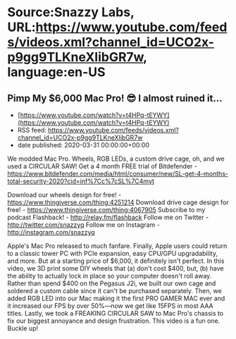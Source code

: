 # Source:Snazzy Labs, URL:https://www.youtube.com/feeds/videos.xml?channel_id=UCO2x-p9gg9TLKneXlibGR7w, language:en-US

## Pimp My $6,000 Mac Pro! 😎 I almost ruined it...
 - [https://www.youtube.com/watch?v=t4HPq-tEYWY](https://www.youtube.com/watch?v=t4HPq-tEYWY)
 - RSS feed: https://www.youtube.com/feeds/videos.xml?channel_id=UCO2x-p9gg9TLKneXlibGR7w
 - date published: 2020-03-31 00:00:00+00:00

We modded Mac Pro. Wheels, RGB LEDs, a custom drive cage, oh, and we used a CIRCULAR SAW!
Get a 4 month FREE trial of Bitdefender - https://www.bitdefender.com/media/html/consumer/new/SL-get-4-months-total-security-2020?cid=inf%7Cc%7cSL%7C4myt

Download our wheels design for free! - https://www.thingiverse.com/thing:4251214
Download drive cage design for free! - https://www.thingiverse.com/thing:4067905
Subscribe to my podcast Flashback! - http://relay.fm/flashback
Follow me on Twitter - http://twitter.com/snazzyq
Follow me on Instagram - http://instagram.com/snazzyq

Apple's Mac Pro released to much fanfare. Finally, Apple users could return to a classic tower PC with PCIe expansion, easy CPU/GPU upgradability, and more. But at a starting price of $6,000, it definitely isn't perfect. In this video, we 3D print some DIY wheels that (a) don't cost $400, but, (b) have the ability to actually lock in place so your computer doesn't roll away. Rather than spend $400 on the Pegasus J2i, we built our own cage and soldered a custom cable since it can't be purchased separately. Then, we added RGB LED into our Mac making it the first PRO GAMER MAC ever and it increased our FPS by over 50%—now we get like 15FPS in most AAA titles. Lastly, we took a FREAKING CIRCULAR SAW to Mac Pro's chassis to fix our biggest annoyance and design frustration. This video is a fun one. Buckle up!

